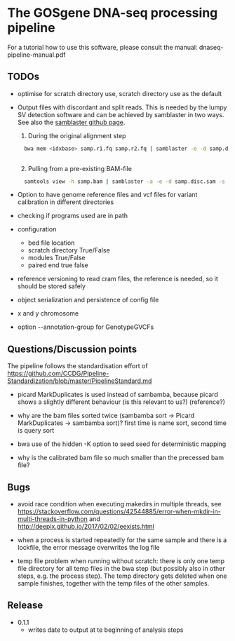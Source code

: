 # The GOSgene DNA-seq processing pipeline

For a tutorial how to use this software, please consult the manual:
dnaseq-pipeline-manual.pdf

## TODOs

* optimise for scratch directory use, scratch directory use as the default

* Output files with discordant and split reads. This is needed by the
  lumpy SV detection software and can be achieved by samblaster in two
  ways. See also the [samblaster github
  page](https://github.com/GregoryFaust/samblaster).

  
  1. During the original alignment step
  
  ```sh
    bwa mem <idxbase> samp.r1.fq samp.r2.fq | samblaster -e -d samp.disc.sam -s samp.split.sam | samtools view -Sb - > samp.out.bam
	
  ```

  2. Pulling from a pre-existing BAM-file

  ```sh
    samtools view -h samp.bam | samblaster -a -e -d samp.disc.sam -s samp.split.sam -o /dev/null
  ```
  
* Option to have genome reference files and vcf files for variant
  calibration in different directories
  
* checking if programs used are in path

* configuration
  * bed file location
  * scratch directory True/False
  * modules True/False
  * paired end true false

* reference versioning
  to read cram files, the reference is needed, so it should be stored safely
	
* object serialization and persistence of config file

* x and y chromosome

* option --annotation-group for GenotypeGVCFs

## Questions/Discussion points

The pipeline follows the standardisation effort of https://github.com/CCDG/Pipeline-Standardization/blob/master/PipelineStandard.md

* picard MarkDuplicates is used instead of sambamba, because picard shows a slightly different behaviour (is this relevant to us?) (reference?)

* why are the bam files sorted twice (sambamba sort -> Picard MarkDuplicates -> sambamba sort)? first time is name sort, second time is query sort

* bwa use of the hidden -K option to seed seed for deterministic mapping

* why is the calibrated bam file so much smaller than the precessed bam file?

## Bugs

* avoid race condition when executing makedirs in multiple threads, see
  https://stackoverflow.com/questions/42544885/error-when-mkdir-in-multi-threads-in-python
  and
  http://deepix.github.io/2017/02/02/eexists.html

* when a process is started repeatedly for the same sample and there
  is a lockfile, the error message overwrites the log file
  
* temp file problem when running without scratch: there is only one
  temp file directory for all temp files in the bwa step (but possibly
  also in other steps, e.g. the process step). The temp directory gets
  deleted when one sample finishes, together with the temp files of
  the other samples.
  

## Release

* 0.1.1
  * writes date to output at te beginning of analysis steps
